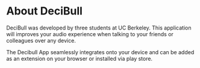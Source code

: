 # About DeciBull

DeciBull was developed by three students at UC Berkeley. This application will improves your audio experience when talking to your friends or colleagues over any device.

The Decibull App seamlessly integrates onto your device and can be added as an extension on your browser or installed via play store.